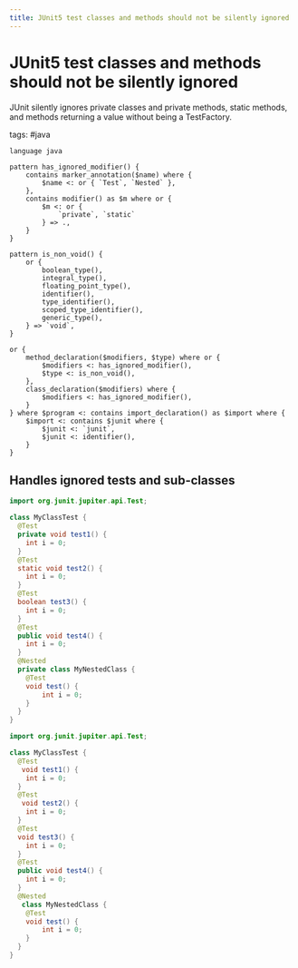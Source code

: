```yaml
---
title: JUnit5 test classes and methods should not be silently ignored
---
```


# JUnit5 test classes and methods should not be silently ignored

JUnit silently ignores private classes and private methods, static methods, and methods returning a value without being a TestFactory.

tags: #java

```grit
language java

pattern has_ignored_modifier() {
    contains marker_annotation($name) where {
        $name <: or { `Test`, `Nested` },
    },
    contains modifier() as $m where or {
        $m <: or {
            `private`, `static`
        } => .,
    }
}

pattern is_non_void() {
    or {
        boolean_type(),
        integral_type(),
        floating_point_type(),
        identifier(),
        type_identifier(),
        scoped_type_identifier(),
        generic_type(),
    } => `void`,
}

or {
    method_declaration($modifiers, $type) where or {
        $modifiers <: has_ignored_modifier(),
        $type <: is_non_void(),
    },
    class_declaration($modifiers) where {
        $modifiers <: has_ignored_modifier(),
    }
} where $program <: contains import_declaration() as $import where {
    $import <: contains $junit where {
        $junit <: `junit`,
        $junit <: identifier(),
    }
}
```

## Handles ignored tests and sub-classes

```java
import org.junit.jupiter.api.Test;

class MyClassTest {
  @Test
  private void test1() {
    int i = 0;
  }
  @Test
  static void test2() {
    int i = 0;
  }
  @Test
  boolean test3() {
    int i = 0;
  }
  @Test
  public void test4() {
    int i = 0;
  }
  @Nested
  private class MyNestedClass {
    @Test
    void test() {
        int i = 0;
    }
  }
}
```

```java
import org.junit.jupiter.api.Test;

class MyClassTest {
  @Test
   void test1() {
    int i = 0;
  }
  @Test
   void test2() {
    int i = 0;
  }
  @Test
  void test3() {
    int i = 0;
  }
  @Test
  public void test4() {
    int i = 0;
  }
  @Nested
   class MyNestedClass {
    @Test
    void test() {
        int i = 0;
    }
  }
}
```
